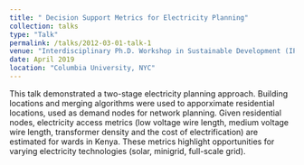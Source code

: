 ```yaml
---
title: " Decision Support Metrics for Electricity Planning"
collection: talks
type: "Talk"
permalink: /talks/2012-03-01-talk-1
venue: "Interdisciplinary Ph.D. Workshop in Sustainable Development (IPWSD)"
date: April 2019
location: "Columbia University, NYC"
---
```


This talk demonstrated a two-stage electricity planning approach. Building locations and merging algorithms were used to apporximate residential locations, used as demand nodes for network planning. Given residential nodes, electricity access metrics (low voltage wire length, medium voltage wire length, transformer density and the cost of electrification) are estimated for wards in Kenya. These metrics highlight opportunities for varying electricity technologies (solar, minigrid, full-scale grid). 


